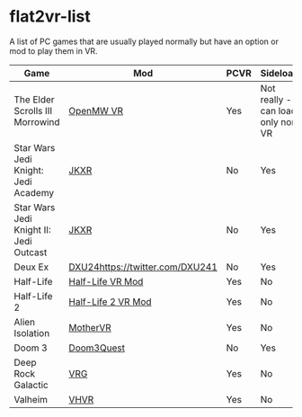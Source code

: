 # flat2vr-list
A list of PC games that are usually played normally but have an option or mod to play them in VR.

| Game | Mod | PCVR | Sideload |
|-|-|-|-|
| The Elder Scrolls III Morrowind | [OpenMW VR](https://gitlab.com/madsbuvi/openmw) | Yes | Not really - can load only non VR |
| Star Wars Jedi Knight: Jedi Academy | [JKXR](https://github.com/DrBeef/JKXR) | No | Yes |
| Star Wars Jedi Knight II: Jedi Outcast | [JKXR](https://github.com/DrBeef/JKXR) | No | Yes |
| Deux Ex | [DXU24](https://twitter.com/DXU241)https://twitter.com/DXU241 | No | Yes |
| Half-Life | [Half-Life VR Mod](https://store.steampowered.com/app/1908720/HalfLife_VR_Mod/) | Yes | No |
| Half-Life 2 | [Half-Life 2 VR Mod](https://store.steampowered.com/app/658920/HalfLife_2_VR_Mod/) | Yes | No |
| Alien Isolation | [MotherVR](https://github.com/Nibre/MotherVR/releases) | Yes | No |
| Doom 3 | [Doom3Quest](https://www.doom3quest.com/) | No | Yes |
| Deep Rock Galactic | [VRG](https://mod.io/g/drg/m/vrg) | Yes | No |
| Valheim | [VHVR](https://www.nexusmods.com/valheim/mods/847) | Yes | No |
